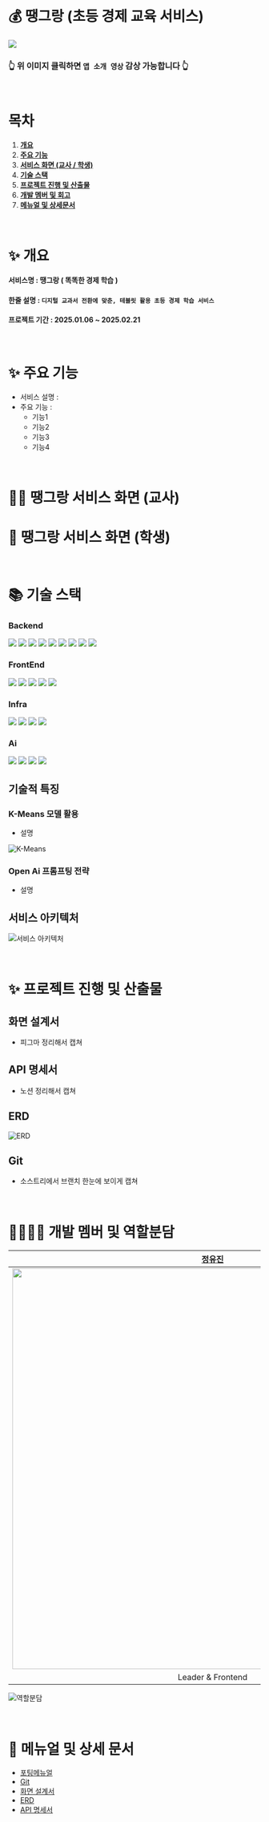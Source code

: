 # 💰 땡그랑 (초등 경제 교육 서비스)

[<img src="https://lab.ssafy.com/s12-webmobile4-sub1/S12P11D107/-/wikis/uploads/ba9b25834b6a7cf148924e4a0a34d6c2/%EB%95%A1%EA%B7%B8%EB%9E%91_%EC%86%8C%EA%B0%9C.png">](https://youtu.be/ZU994x_80P4)

### 👆 위 이미지 클릭하면 `앱 소개 영상` 감상 가능합니다 👆

<br/>

# 목차

1. [**개요**](#✨개요)
1. [**주요 기능**](#-주요-기능)
1. [**서비스 화면 (교사 / 학생)**](#-땡그랑-서비스-화면-교사)
1. [**기술 스택**](#-기술-스택)
1. [**프로젝트 진행 및 산출물**](#-프로젝트-진행-및-산출물)
1. [**개발 멤버 및 회고**](#-개발-멤버-및-역할분담)
1. [**메뉴얼 및 상세문서**](#-메뉴얼-및-상세-문서)

<br/>

<div id="1"></div>

# ✨ 개요

#### 서비스명 : 땡그랑 ( 똑똑한 경제 학습 )

#### 한줄 설명 : `디지털 교과서 전환에 맞춘, 테블릿 활용 초등 경제 학습 서비스`

#### 프로젝트 기간 : 2025.01.06 ~ 2025.02.21

<br/>

<div id="2"></div>

# ✨ 주요 기능

-   서비스 설명 :
-   주요 기능 :
    -   기능1
    -   기능2
    -   기능3
    -   기능4

<br/>

<div id="3"></div>

# 👩‍🏫 땡그랑 서비스 화면 (교사)

# 👧 땡그랑 서비스 화면 (학생)

<br/>

<div id="4"></div>

# 📚 기술 스택

### Backend

<div align=left> 
  <img src="https://img.shields.io/badge/java-007396?style=flat-square&logo=java&logoColor=white">
  <img src="https://img.shields.io/badge/mysql-4479A1?style=flat-square&logo=mysql&logoColor=white">
  <img src="https://img.shields.io/badge/firebase-FFCA28?style=flat-square&logo=firebase&logoColor=white">
  <img src="https://img.shields.io/badge/spring-6DB33F?style=flat-square&logo=spring&logoColor=white">
  <img src="https://img.shields.io/badge/springboot-6DB33F?style=flat-square&logo=springboot&logoColor=white">
  <img src="https://img.shields.io/badge/git-F05032?style=flat-square&logo=git&logoColor=white">
  <img src="https://img.shields.io/badge/jitpack-000000?style=flat-square&logo=jitpack&logoColor=white">
  <img src="https://img.shields.io/badge/openjdk-000000?style=flat-square&logo=openjdk&logoColor=white">
  <img src="https://img.shields.io/badge/springboot-6DB33F?style=flat-square&logo=springboot&logoColor=white">

</div>

### FrontEnd

<div align=left> 
  <img src="https://img.shields.io/badge/firebase-FFCA28?style=flat-square&logo=firebase&logoColor=white">
  <img src="https://img.shields.io/badge/git-F05032?style=flat-square&logo=git&logoColor=white">
  <img src="https://img.shields.io/badge/gradle-02303A?style=flat-square&logo=gradle&logoColor=white">
  <img src="https://img.shields.io/badge/kotlin-7F52FF?style=flat-square&logo=kotlin&logoColor=white">
  <img src="https://img.shields.io/badge/openjdk-000000?style=flat-square&logo=openjdk&logoColor=white">

</div>

### Infra

<div align=left> 
  <img src="https://img.shields.io/badge/docker-2496ED?style=flat-square&logo=docker&logoColor=white">
  <img src="https://img.shields.io/badge/git-F05032?style=flat-square&logo=git&logoColor=white">
  <img src="https://img.shields.io/badge/jenkins-D24939?style=flat-square&logo=jenkins&logoColor=white">
  <img src="https://img.shields.io/badge/git-F05032?style=flat-square&logo=git&logoColor=white">
  
</div>

### Ai

<div align=left> 
  <img src="https://img.shields.io/badge/java-007396?style=flat-square&logo=java&logoColor=white">
  <img src="https://img.shields.io/badge/git-F05032?style=flat-square&logo=git&logoColor=white">
  <img src="https://img.shields.io/badge/python-3776AB?style=flat-square&logo=python&logoColor=white">
  <img src="https://img.shields.io/badge/git-F05032?style=flat-square&logo=git&logoColor=white">
  
</div>

## 기술적 특징

### K-Means 모델 활용

-   설명

![K-Means](https://lab.ssafy.com/s12-webmobile4-sub1/S12P11D107/-/wikis/uploads/6571a2dbcae3ba6772cde58eab2636c8/Ai%ED%99%9C%EC%9A%A9.gif)

### Open Ai 프롬프팅 전략

-   설명

## 서비스 아키텍처

![서비스 아키텍처](https://lab.ssafy.com/s12-webmobile4-sub1/S12P11D107/-/wikis/uploads/3de1435069605ca93e51606b7cb52b53/%EC%8B%9C%EC%8A%A4%ED%85%9C_%EC%95%84%ED%82%A4%ED%85%8D%EC%B3%90.png)

<br/>

<div id="5"></div>

# ✨ 프로젝트 진행 및 산출물

## 화면 설계서

-   피그마 정리해서 캡쳐

## API 명세서

-   노션 정리해서 캡쳐

## ERD

![ERD](https://lab.ssafy.com/s12-webmobile4-sub1/S12P11D107/-/wikis/uploads/d60756c13f70c006641e93fd4481c3d3/ERD.png)

## Git

-   소스트리에서 브랜치 한눈에 보이게 캡쳐

<br/>

<div id="6"></div>

# 👨‍👩‍👧‍👦 개발 멤버 및 역할분담

|                                                          **[정유진](https://github.com/breadbirds)**                                                          |                                                          **[박진현](https://github.com/breadbirds)**                                                          |                                                          **[서미지](https://github.com/breadbirds)**                                                          |                                                          **[이사랑](https://github.com/breadbirds)**                                                          |                                                          **[임정인](https://github.com/breadbirds)**                                                          |                                                          **[최연지](https://github.com/breadbirds)**                                                          |
| :-----------------------------------------------------------------------------------------------------------------------------------------------------------: | :-----------------------------------------------------------------------------------------------------------------------------------------------------------: | :-----------------------------------------------------------------------------------------------------------------------------------------------------------: | :-----------------------------------------------------------------------------------------------------------------------------------------------------------: | :-----------------------------------------------------------------------------------------------------------------------------------------------------------: | :-----------------------------------------------------------------------------------------------------------------------------------------------------------: |
| <img src="https://lab.ssafy.com/s12-webmobile4-sub1/S12P11D107/-/wikis/uploads/8829ad7f56dc9eeef9e2cf06c4568b47/%EC%A0%95%EC%9C%A0%EC%A7%84.png" width="800"> | <img src="https://lab.ssafy.com/s12-webmobile4-sub1/S12P11D107/-/wikis/uploads/88e2e5d29f1b1adddb708939b3c1f530/%EB%B0%95%EC%A7%84%ED%98%84.png" width="800"> | <img src="https://lab.ssafy.com/s12-webmobile4-sub1/S12P11D107/-/wikis/uploads/6ed642814fe8fac68be256cc04546637/%EC%84%9C%EB%AF%B8%EC%A7%80.png" width="800"> | <img src="https://lab.ssafy.com/s12-webmobile4-sub1/S12P11D107/-/wikis/uploads/85cf40b154dee2c6f104afbe9d27463d/%EC%9D%B4%EC%82%AC%EB%9E%91.png" width="800"> | <img src="https://lab.ssafy.com/s12-webmobile4-sub1/S12P11D107/-/wikis/uploads/095b84c1b19aaa770f3fc73370d01599/%EC%9E%84%EC%A0%95%EC%9D%B8.png" width="800"> | <img src="https://lab.ssafy.com/s12-webmobile4-sub1/S12P11D107/-/wikis/uploads/9fd987c3d9488c1734b0cb3486114922/%EC%B5%9C%EC%97%B0%EC%A7%80.png" width="800"> |
|                                                                       Leader & Frontend                                                                       |                                                                           Frontend                                                                            |                                                                        Backend & Infra                                                                        |                                                                           Frontend                                                                            |                                                                            Backend                                                                            |                                                                            Backend                                                                            |

![역할분담](https://lab.ssafy.com/s12-webmobile4-sub1/S12P11D107/-/wikis/uploads/12bf8272476b4ab2d9228b808e5561d9/%ED%8C%80%EC%9B%90%EC%97%AD%ED%95%A0.png)

<br/>

<div id="7"></div>

# 📒 메뉴얼 및 상세 문서

-   [포팅메뉴얼](https://lab.ssafy.com/s12-webmobile4-sub1/S12P11D107/-/wikis/%ED%8F%AC%ED%8C%85-%EB%A9%94%EB%89%B4%EC%96%BC)
-   [Git](https://lab.ssafy.com/s12-webmobile4-sub1/S12P11D107/-/wikis/Git)
-   [화면 설계서]()
-   [ERD]()
-   [API 명세서]()
